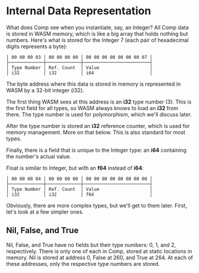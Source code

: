 # Internal Data Representation

What does Comp see when you instantiate, say, an Integer? All Comp data is stored in WASM memory, which is like a big array that holds nothing but numbers. Here's what is stored for the Integer 7 (each pair of hexadecimal digits represents a byte):

```
│ 00 00 00 03 │ 00 00 00 00 │ 00 00 00 00 00 00 00 07 │
├─────────────┼─────────────┼─────────────────────────┤
│ Type Number │ Ref. Count  │ Value                   │
│ i32         │ i32         │ i64                     │
```

The byte address where this data is stored in memory is represented in WASM by a 32-bit integer (i32).

The first thing WASM sees at this address is an **i32** type number (3). This is the first field for all types, so WASM always knows to load an **i32** from there. The type number is used for polymorphism, which we'll discuss later.

After the type number is stored an **i32** reference counter, which is used for memory management. More on that below. This is also standard for most types.

Finally, there is a field that is unique to the Integer type: an **i64** containing the number's actual value.

Float is similar to Integer, but with an **f64** instead of **i64**:

```
│ 00 00 00 04 │ 00 00 00 00 │ 00 00 00 00 00 00 00 00 │
├─────────────┼─────────────┼─────────────────────────┤
│ Type Number │ Ref. Count  │ Value                   │
│ i32         │ i32         │ f64                     │
```

Obviously, there are more complex types, but we'll get to them later. First, let's look at a few simpler ones.

## Nil, False, and True

Nil, False, and True have no fields but their type numbers: 0, 1, and 2, respectively. There is only one of each in Comp, stored at static locations in memory. Nil is stored at address 0, False at 260, and True at 264. At each of these addresses, only the respective type numbers are stored.
